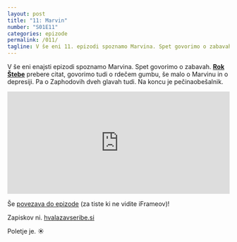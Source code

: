 ```yaml
---
layout: post
title: "11: Marvin"
number: "S01E11"
categories: epizode
permalink: /011/
tagline: V še eni 11. epizodi spoznamo Marvina. Spet govorimo o zabavah. Govorimo tudi o rdečem gumbu in o depresiji. Pa o Zaphodovih dveh glavah tudi. Na koncu je pečinaobešalnik. Citat prebere Rok Štebe
---
```


V še eni enajsti epizodi spoznamo Marvina. Spet govorimo o zabavah. [**Rok Štebe**](https://www.lk-sentvid.com/) prebere citat, govorimo tudi o rdečem gumbu, še malo o Marvinu in o depresiji. Pa o Zaphodovih dveh glavah tudi. Na koncu je pečinaobešalnik.

<iframe src="https://open.spotify.com/embed-podcast/episode/2k7LAsmFd9MboL2w4gBCdG" width="100%" height="232" frameborder="0" allowtransparency="true" allow="encrypted-media"></iframe>

Še [povezava do epizode](https://apple.co/2XIw2Fi) (za tiste ki ne vidite iFrameov)!

Zapiskov ni. [hvalazavseribe.si](https://hvalazavseribe.si/)

Poletje je. ☀️
